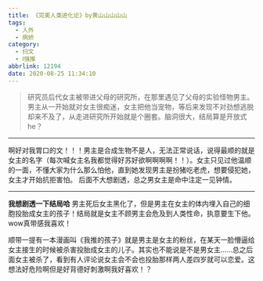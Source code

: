 ```yaml
---
title: 《完美人类进化论》by黄山山山山山
tags:
  - 人外
  - 病娇
category:
  - 扫文
  - Ⅰ强推
abbrlink: 12194
date: 2020-08-25 11:34:10
---
```

<meta name="referrer" content="no-referrer" />

> 研究员后代女主被带进父母的研究所，在那里遇见了父母的实验怪物男主。男主从一开始就对女主很痴迷，女主把他当宠物，等后来发现不对劲想逃脱却来不及了，从走进研究所开始就是个圈套。脑洞很大，结局算是开放式he？
<!-- more -->

---
啊好对我胃口的文！！！男主是合成生物不是人，无法正常说话，说得最顺的就是女主的名字（每次喊女主名我都觉得好苏好欲啊啊啊啊！！）。女主只见过他温顺的一面，不懂大家为什么那么怕他，直到她发现男主是扮猪吃老虎，想要侵犯她，女主才开始抗拒害怕。
后面不大想剧透，总之男女主是命中注定一见钟情。

---
**我想剧透一下结局哈**
男主死后女主黑化了，但是男主在女主的体内埋入自己的细胞投胎成女主的孩子！结局就是女主不顾男主会危及到人类性命，执意要生下他。wow真带感我喜欢！

顺带一提有一本漫画叫《我推的孩子》就是男主是女主的粉丝，在某天一脸懵逼给女主接生的时候被杀害投胎成女主的儿子。其实也不能说是不是男女主……总之后面女主被杀了，看到有人评论说女主会不会也投胎那样两人差四岁就可以恋爱。这想法好危险啊但是好背德好刺激啊我好喜欢！？